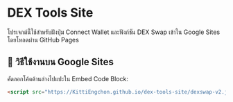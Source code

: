 # DEX Tools Site

โปรเจกต์นี้ใช้สำหรับฝังปุ่ม Connect Wallet และฟังก์ชัน DEX Swap เข้าใน Google Sites โดยโหลดผ่าน GitHub Pages

## 🔗 วิธีใช้งานบน Google Sites

คัดลอกโค้ดด้านล่างไปแปะใน Embed Code Block:

```html
<script src="https://KittiEngchon.github.io/dex-tools-site/dexswap-v2.js"></script>
